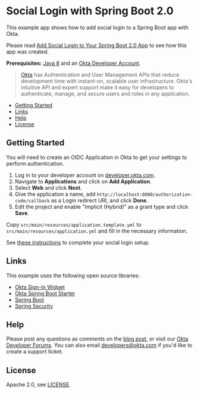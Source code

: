 # Social Login with Spring Boot 2.0
 
This example app shows how to add social login to a Spring Boot app with Okta.

Please read [Add Social Login to Your Spring Boot 2.0 App](https://developer.okta.com/blog/2018/07/24/social-spring-boot) to see how this app was created.

**Prerequisites:** [Java 8](http://www.oracle.com/technetwork/java/javase/downloads/jdk8-downloads-2133151.html) and an [Okta Developer Account](https://developer.okta.com).

> [Okta](https://developer.okta.com/) has Authentication and User Management APIs that reduce development time with instant-on, scalable user infrastructure. Okta's intuitive API and expert support make it easy for developers to authenticate, manage, and secure users and roles in any application.

* [Getting Started](#getting-started)
* [Links](#links)
* [Help](#help)
* [License](#license)

## Getting Started

You will need to create an OIDC Application in Okta to get your settings to perform authentication. 

1. Log in to your developer account on [developer.okta.com](https://developer.okta.com).
2. Navigate to **Applications** and click on **Add Application**.
3. Select **Web** and click **Next**. 
4. Give the application a name, add `http://localhost:8080/authorization-code/callback` as a Login redirect URI, and click **Done**.
5. Edit the project and enable "Implicit (Hybrid)" as a grant type and click **Save**.

Copy `src/main/resources/application.template.yml` to `src/main/resources/application.yml` and fill in the necessary information.

See [these instructions](https://developer.okta.com/blog/2018/07/24/social-spring-boot#configure-google-and-facebook-for-social-login-in-your-spring-boot-app) to complete your social login setup.

## Links

This example uses the following open source libraries:

* [Okta Sign-In Widget](https://github.com/okta/okta-signin-widget)
* [Okta Spring Boot Starter](https://github.com/okta/okta-spring-boot)
* [Spring Boot](https://spring.io/projects/spring-boot)
* [Spring Security](https://spring.io/projects/spring-security)

## Help

Please post any questions as comments on the [blog post](https://developer.okta.com/blog/2018/07/24/social-spring-boot), or visit our [Okta Developer Forums](https://devforum.okta.com/). You can also email developers@okta.com if you'd like to create a support ticket.

## License

Apache 2.0, see [LICENSE](LICENSE).
